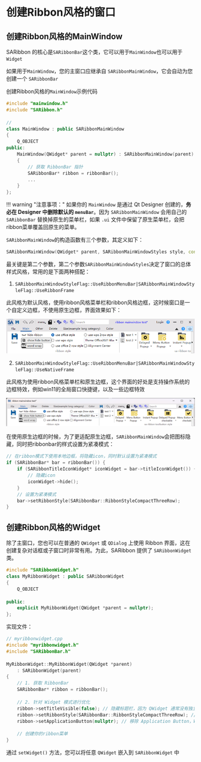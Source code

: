 # 创建Ribbon风格的窗口

## 创建Ribbon风格的MainWindow

SARibbon 的核心是`SARibbonBar`这个类，它可以用于`MainWindow`也可以用于`Widget`

如果用于`MainWindow`，您的主窗口应继承自 `SARibbonMainWindow`，它会自动为您创建一个 `SARibbonBar`

创建Ribbon风格的`MainWindow`示例代码

```cpp
#include "mainwindow.h"
#include "SARibbon.h"

//
class MainWindow : public SARibbonMainWindow
{
    Q_OBJECT
public:
    MainWindow(QWidget* parent = nullptr) : SARibbonMainWindow(parent)
    {
        // 获取 RibbonBar 指针
        SARibbonBar* ribbon = ribbonBar();
        ...
    }
};
```

!!! warning "注意事项："
    如果你的 `MainWindow` 是通过 Qt Designer 创建的，**务必在 Designer 中删除默认的 `menuBar`**。因为 `SARibbonMainWindow` 会用自己的 `SARibbonBar` 替换掉原生的菜单栏，如果 `.ui` 文件中保留了原生菜单栏，会把ribbon菜单覆盖回原生的菜单。

`SARibbonMainWindow`的构造函数有三个参数，其定义如下：

```cpp
SARibbonMainWindow(QWidget* parent, SARibbonMainWindowStyles style, const Qt::WindowFlags flags)
```

最关键是第二个参数，第二个参数`SARibbonMainWindowStyles`决定了窗口的总体样式风格，常用的是下面两种搭配：

1. `SARibbonMainWindowStyleFlag::UseRibbonMenuBar|SARibbonMainWindowStyleFlag::UseRibbonFrame`

此风格为默认风格，使用ribbon风格菜单栏和ribbon风格边框，这时候窗口是一个自定义边框，不使用原生边框，界面效果如下：

![mainwindow-ribbonbar+ribbonframe](../../assets/pic/mainwindow-ribbonbar+ribbonframe.png)

2. `SARibbonMainWindowStyleFlag::UseRibbonMenuBar|SARibbonMainWindowStyleFlag::UseNativeFrame`

此风格为使用ribbon风格菜单栏和原生边框，这个界面的好处是支持操作系统的边框特效，例如win11的全局窗口快捷键，以及一些边框特效

![mainwindow-ribbonbar+nativeframe](../../assets/pic/mainwindow-ribbonbar+nativeframe.png)

在使用原生边框的时候，为了更适配原生边框，`SARibbonMainWindow`会把图标隐藏，同时把ribbonbar的样式设置为紧凑模式：

```cpp
// 在ribbon模式下使用本地边框，将隐藏icon，同时默认设置为紧凑模式
if (SARibbonBar* bar = ribbonBar()) {
    if (SARibbonTitleIconWidget* iconWidget = bar->titleIconWidget()) {
        // 隐藏icon
        iconWidget->hide();
    }
    // 设置为紧凑模式
    bar->setRibbonStyle(SARibbonBar::RibbonStyleCompactThreeRow);
}
```

## 创建Ribbon风格的Widget

除了主窗口，您也可以在普通的 `QWidget` 或 `QDialog` 上使用 Ribbon 界面，这在创建复杂对话框或子窗口时非常有用。为此，SARibbon 提供了 `SARibbonWidget` 类。

```cpp
#include "SARibbonWidget.h"
class MyRibbonWidget : public SARibbonWidget
{
    Q_OBJECT

public:
    explicit MyRibbonWidget(QWidget *parent = nullptr);
};
```

实现文件：

```cpp
// myribbonwidget.cpp
#include "myribbonwidget.h"
#include "SARibbonBar.h"

MyRibbonWidget::MyRibbonWidget(QWidget *parent)
    : SARibbonWidget(parent)
{
    // 1. 获取 RibbonBar
    SARibbonBar* ribbon = ribbonBar();

    // 2. 针对 Widget 模式进行优化
    ribbon->setTitleVisible(false); // 隐藏标题栏，因为 QWidget 通常没有独立标题
    ribbon->setRibbonStyle(SARibbonBar::RibbonStyleCompactThreeRow); // 使用紧凑模式节省空间
    ribbon->setApplicationButton(nullptr); // 移除 Application Button，Widget 通常不需要

    // 创建你的ribbon菜单
}
```

通过 `setWidget()` 方法，您可以将任意 `QWidget` 嵌入到 `SARibbonWidget` 中